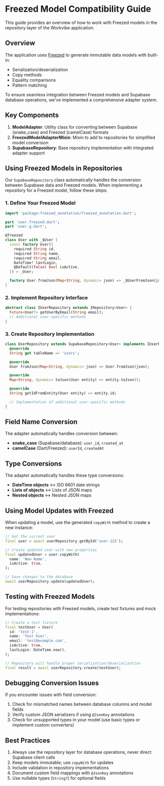 # Freezed Model Compatibility Guide

This guide provides an overview of how to work with Freezed models in the repository layer of the Workvibe application.

## Overview

The application uses [Freezed](https://pub.dev/packages/freezed) to generate immutable data models with built-in:
- Serialization/deserialization
- Copy methods
- Equality comparisons
- Pattern matching

To ensure seamless integration between Freezed models and Supabase database operations, we've implemented a comprehensive adapter system.

## Key Components

1. **ModelAdapter**: Utility class for converting between Supabase (snake_case) and Freezed (camelCase) formats
2. **FreezedModelAdapterMixin**: Mixin to add to repositories for simplified model conversion
3. **SupabaseRepository**: Base repository implementation with integrated adapter support

## Using Freezed Models in Repositories

Our `SupabaseRepository` class automatically handles the conversion between Supabase data and Freezed models. When implementing a repository for a Freezed model, follow these steps:

### 1. Define Your Freezed Model

```dart
import 'package:freezed_annotation/freezed_annotation.dart';

part 'user.freezed.dart';
part 'user.g.dart';

@freezed
class User with _$User {
  const factory User({
    required String id,
    required String name,
    required String email,
    DateTime? lastLogin,
    @Default(false) bool isActive,
  }) = _User;

  factory User.fromJson(Map<String, dynamic> json) => _$UserFromJson(json);
}
```

### 2. Implement Repository Interface

```dart
abstract class IUserRepository extends IRepository<User> {
  Future<User?> getUserByEmail(String email);
  // Additional user-specific methods
}
```

### 3. Create Repository Implementation

```dart
class UserRepository extends SupabaseRepository<User> implements IUserRepository {
  @override
  String get tableName => 'users';

  @override
  User fromJson(Map<String, dynamic> json) => User.fromJson(json);

  @override
  Map<String, dynamic> toJson(User entity) => entity.toJson();

  @override
  String getIdFromEntity(User entity) => entity.id;

  // Implementation of additional user-specific methods
}
```

## Field Name Conversion

The adapter automatically handles conversion between:
- **snake_case** (Supabase/database): `user_id`, `created_at`
- **camelCase** (Dart/Freezed): `userId`, `createdAt`

## Type Conversions

The adapter automatically handles these type conversions:
- **DateTime objects** ↔ ISO 8601 date strings
- **Lists of objects** ↔ Lists of JSON maps
- **Nested objects** ↔ Nested JSON maps

## Using Model Updates with Freezed

When updating a model, use the generated `copyWith` method to create a new instance:

```dart
// Get the current user
final user = await userRepository.getById('user-123');

// Create updated user with new properties
final updatedUser = user.copyWith(
  name: 'New Name',
  isActive: true,
);

// Save changes to the database
await userRepository.update(updatedUser);
```

## Testing with Freezed Models

For testing repositories with Freezed models, create test fixtures and mock implementations:

```dart
// Create a test fixture
final testUser = User(
  id: 'test-1',
  name: 'Test User',
  email: 'test@example.com',
  isActive: true,
  lastLogin: DateTime.now(),
);

// Repository will handle proper serialization/deserialization
final result = await userRepository.create(testUser);
```

## Debugging Conversion Issues

If you encounter issues with field conversion:

1. Check for mismatched names between database columns and model fields
2. Verify custom JSON serializers if using `@JsonKey` annotations
3. Check for unsupported types in your model (use basic types or implement custom converters)

## Best Practices

1. Always use the repository layer for database operations, never direct Supabase client calls
2. Keep models immutable; use `copyWith` for updates
3. Include validation in repository implementations 
4. Document custom field mappings with `@JsonKey` annotations
5. Use nullable types (`String?`) for optional fields 